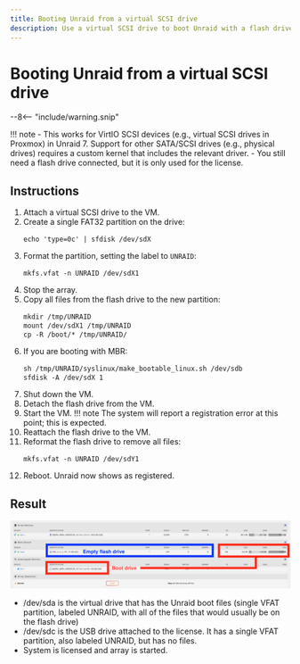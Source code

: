 ```yaml
---
title: Booting Unraid from a virtual SCSI drive
description: Use a virtual SCSI drive to boot Unraid with a flash drive for licensing only.
---
```


# Booting Unraid from a virtual SCSI drive

--8<-- "include/warning.snip"

!!! note
    - This works for VirtIO SCSI devices (e.g., virtual SCSI drives in Proxmox) in Unraid 7. Support for other SATA/SCSI drives (e.g., physical drives) requires a custom kernel that includes the relevant driver.
    - You still need a flash drive connected, but it is only used for the license.

## Instructions

1. Attach a virtual SCSI drive to the VM.
2. Create a single FAT32 partition on the drive:
   ```
   echo 'type=0c' | sfdisk /dev/sdX
   ```
3. Format the partition, setting the label to `UNRAID`:
   ```
   mkfs.vfat -n UNRAID /dev/sdX1
   ```
4. Stop the array.
5. Copy all files from the flash drive to the new partition:
   ```
   mkdir /tmp/UNRAID
   mount /dev/sdX1 /tmp/UNRAID
   cp -R /boot/* /tmp/UNRAID/
   ```
6. If you are booting with MBR:
   ```
   sh /tmp/UNRAID/syslinux/make_bootable_linux.sh /dev/sdb
   sfdisk -A /dev/sdX 1
   ```
6. Shut down the VM.
7. Detach the flash drive from the VM.
8. Start the VM.
   !!! note
       The system will report a registration error at this point; this is expected.
9. Reattach the flash drive to the VM.
10. Reformat the flash drive to remove all files:
    ```
    mkfs.vfat -n UNRAID /dev/sdY1
    ``` 
11. Reboot. Unraid now shows as registered.

## Result

![!unraid-virtio-boot.png](assets/unraid-virtio-boot.png)

- /dev/sda is the virtual drive that has the Unraid boot files (single VFAT partition, labeled UNRAID, with all of the files that would usually be on the flash drive)
- /dev/sdc is the USB drive attached to the license. It has a single VFAT partition, also labeled UNRAID, but has no files.
- System is licensed and array is started.